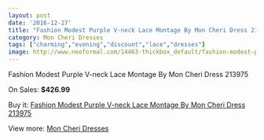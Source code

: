 ```yaml
---
layout: post
date: '2016-12-27'
title: "Fashion Modest Purple V-neck Lace Montage By Mon Cheri Dress 213975"
category: Mon Cheri Dresses
tags: ["charming","evening","discount","lace","dresses"]
image: http://www.neoformal.com/14463-thickbox_default/fashion-modest-purple-v-neck-lace-montage-by-mon-cheri-dress-213975.jpg
---
```

Fashion Modest Purple V-neck Lace Montage By Mon Cheri Dress 213975

On Sales: **$426.99**
<a href="https://www.neoformal.com/en/mon-cheri-dresses/4934-fashion-modest-purple-v-neck-lace-montage-by-mon-cheri-dress-213975.html"><amp-img layout="responsive" width="600" height="600" src="//www.neoformal.com/14463-thickbox_default/fashion-modest-purple-v-neck-lace-montage-by-mon-cheri-dress-213975.jpg" alt="Fashion Modest Purple V-neck Lace Montage By Mon Cheri Dress 213975 0" /></a>
<a href="https://www.neoformal.com/en/mon-cheri-dresses/4934-fashion-modest-purple-v-neck-lace-montage-by-mon-cheri-dress-213975.html"><amp-img layout="responsive" width="600" height="600" src="//www.neoformal.com/14464-thickbox_default/fashion-modest-purple-v-neck-lace-montage-by-mon-cheri-dress-213975.jpg" alt="Fashion Modest Purple V-neck Lace Montage By Mon Cheri Dress 213975 1" /></a>

Buy it: [Fashion Modest Purple V-neck Lace Montage By Mon Cheri Dress 213975](https://www.neoformal.com/en/mon-cheri-dresses/4934-fashion-modest-purple-v-neck-lace-montage-by-mon-cheri-dress-213975.html "Fashion Modest Purple V-neck Lace Montage By Mon Cheri Dress 213975")

View more: [Mon Cheri Dresses](https://www.neoformal.com/en/59-mon-cheri-dresses "Mon Cheri Dresses")